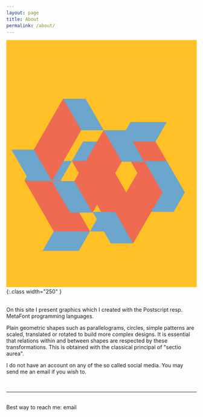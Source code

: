 ```yaml
---
layout: page
title: About
permalink: /about/
---
```


![Folding](/assets/img/folding.jpg){:.class width="250" }

<br/>
On this site I present graphics which I created with the Postscript resp. MetaFont programming languages. 

Plain geometric shapes such as parallelograms, circles, simple patterns 
are scaled, translated or rotated to build more complex designs. It is essential
that relations within and between shapes are respected by these transformations. This is obtained with the classical principal of "sectio aurea".

I do not have an account on any of the so called social media. You may send me an email if you wish to.

<br/>
<hr/>
<br/>
<span class="contacticon center">
	<a href="mailto:jrkuehner@gmail.com"><i class="fa fa-envelope-square"></i></a>
	<a href="https://github.com" target="_blank"><i class="fa fa-github-square"></i></a>
</span>

<div class="col three caption">
Best way to reach me: email 
</div>

